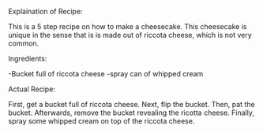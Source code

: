 Explaination of Recipe:

This is a 5 step recipe on how to make a cheesecake.
This cheesecake is unique in the sense that is is made
out of riccota cheese, which is not very common.



Ingredients:

-Bucket full of riccota cheese
-spray can of whipped cream 



Actual Recipe:

First, get a bucket full of riccota cheese.
Next, flip the bucket.
Then, pat the bucket.
Afterwards, remove the bucket revealing the ricotta cheese.
Finally, spray some whipped cream on top of the riccota cheese.

